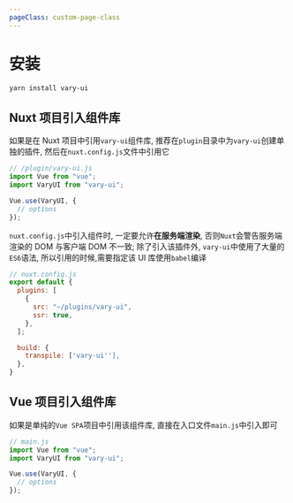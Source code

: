 ```yaml
---
pageClass: custom-page-class
---
```


# 安装

```bash
yarn install vary-ui
```

## Nuxt 项目引入组件库

如果是在 Nuxt 项目中引用`vary-ui`组件库, 推荐在`plugin`目录中为`vary-ui`创建单独的插件, 然后在`nuxt.config.js`文件中引用它

```js
// /plugin/vary-ui.js
import Vue from "vue";
import VaryUI from "vary-ui";

Vue.use(VaryUI, {
  // options
});
```

`nuxt.config.js`中引入组件时, 一定要允许**在服务端渲染**, 否则`Nuxt`会警告服务端渲染的 DOM 与客户端 DOM 不一致; 除了引入该插件外, `vary-ui`中使用了大量的`ES6`语法, 所以引用的时候,需要指定该 UI 库使用`babel`编译

```js
// nuxt.config.js
export default {
  plugins: [
    {
      src: "~/plugins/vary-ui",
      ssr: true,
    },
  ];

  build: {
    transpile: ['vary-ui''],
  },
}
```

## Vue 项目引入组件库

如果是单纯的`Vue SPA`项目中引用该组件库, 直接在入口文件`main.js`中引入即可

```js
// main.js
import Vue from "vue";
import VaryUI from "vary-ui";

Vue.use(VaryUI, {
  // options
});
```
